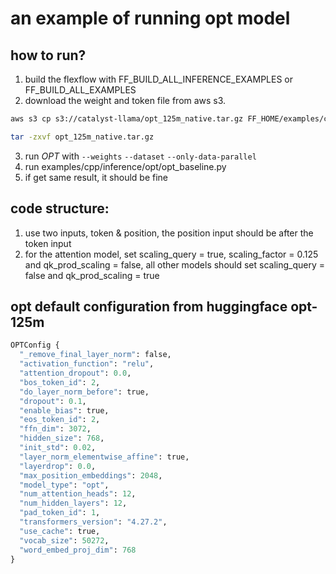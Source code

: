 # an example of running opt model
## how to run?
1. build the flexflow with FF_BUILD_ALL_INFERENCE_EXAMPLES or FF_BUILD_ALL_EXAMPLES
2. download the weight and token file from aws s3. 
```bash
aws s3 cp s3://catalyst-llama/opt_125m_native.tar.gz FF_HOME/examples/cpp/inference/opt/weights

tar -zxvf opt_125m_native.tar.gz
```
3. run *OPT* with `--weights` `--dataset` `--only-data-parallel`
4. run examples/cpp/inference/opt/opt_baseline.py
5. if get same result, it should be fine

## code structure: 
1. use two inputs, token & position, the position input should be after the token input
2. for the attention model, set scaling_query = true, scaling_factor = 0.125 and qk_prod_scaling = false,
all other models should set scaling_query = false and qk_prod_scaling = true
## opt default configuration from huggingface opt-125m
```python
OPTConfig {
  "_remove_final_layer_norm": false,
  "activation_function": "relu",
  "attention_dropout": 0.0,
  "bos_token_id": 2,
  "do_layer_norm_before": true,
  "dropout": 0.1,
  "enable_bias": true,
  "eos_token_id": 2,
  "ffn_dim": 3072,
  "hidden_size": 768,
  "init_std": 0.02,
  "layer_norm_elementwise_affine": true,
  "layerdrop": 0.0,
  "max_position_embeddings": 2048,
  "model_type": "opt",
  "num_attention_heads": 12,
  "num_hidden_layers": 12,
  "pad_token_id": 1,
  "transformers_version": "4.27.2",
  "use_cache": true,
  "vocab_size": 50272,
  "word_embed_proj_dim": 768
}
```

